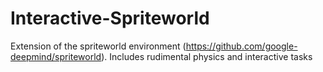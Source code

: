 # Interactive-Spriteworld
Extension of the spriteworld environment (https://github.com/google-deepmind/spriteworld). Includes rudimental physics and interactive tasks
